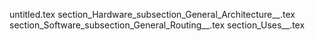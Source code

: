 untitled.tex
section_Hardware_subsection_General_Architecture__.tex
section_Software_subsection_General_Routing__.tex
section_Uses__.tex
